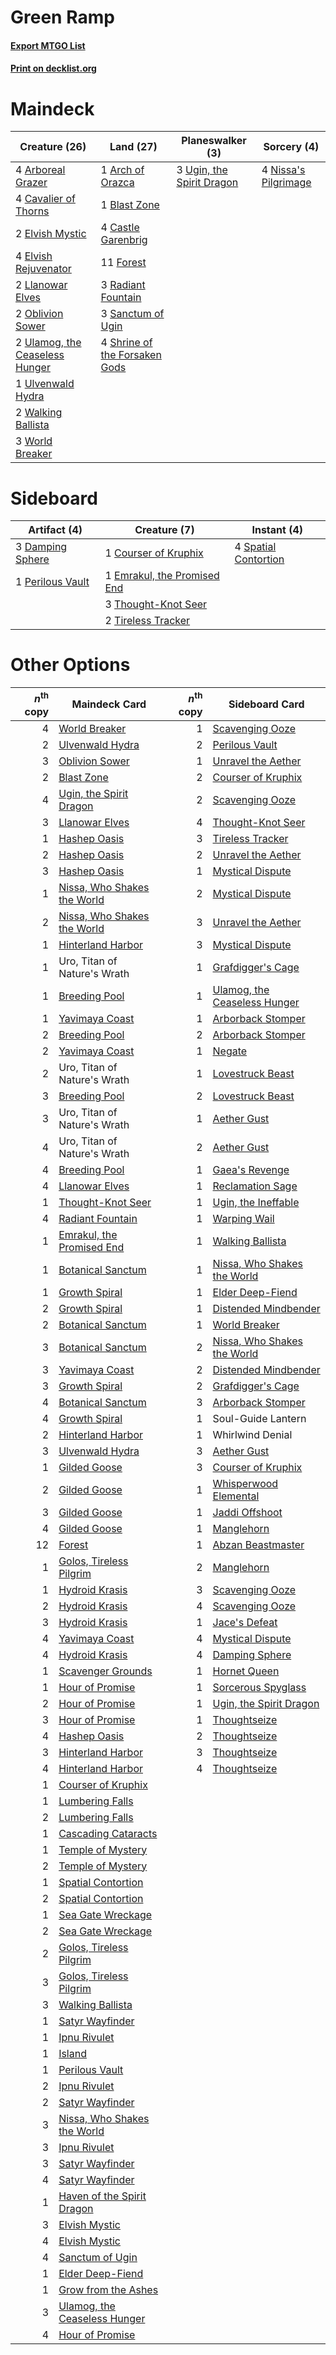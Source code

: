 # Green Ramp

#### [Export MTGO List](../collection/Green%20Ramp/Green%20Ramp.txt)
#### [Print on decklist.org](http://decklist.org/?deckmain=4%09Arboreal%20Grazer%0A1%09Arch%20of%20Orazca%0A1%09Blast%20Zone%0A4%09Castle%20Garenbrig%0A4%09Cavalier%20of%20Thorns%0A2%09Elvish%20Mystic%0A4%09Elvish%20Rejuvenator%0A11%09Forest%0A2%09Llanowar%20Elves%0A4%09Nissa's%20Pilgrimage%0A2%09Oblivion%20Sower%0A3%09Radiant%20Fountain%0A3%09Sanctum%20of%20Ugin%0A4%09Shrine%20of%20the%20Forsaken%20Gods%0A3%09Ugin,%20the%20Spirit%20Dragon%0A2%09Ulamog,%20the%20Ceaseless%20Hunger%0A1%09Ulvenwald%20Hydra%0A2%09Walking%20Ballista%0A3%09World%20Breaker&deckside=1%09Courser%20of%20Kruphix%0A3%09Damping%20Sphere%0A1%09Emrakul,%20the%20Promised%20End%0A1%09Perilous%20Vault%0A4%09Spatial%20Contortion%0A3%09Thought-Knot%20Seer%0A2%09Tireless%20Tracker)
# Maindeck

|                                              Creature (26)                                              |                                               Land (27)                                                |                                          Planeswalker (3)                                          |                                          Sorcery (4)                                          |
|---------------------------------------------------------------------------------------------------------|--------------------------------------------------------------------------------------------------------|----------------------------------------------------------------------------------------------------|-----------------------------------------------------------------------------------------------|
|4 [Arboreal Grazer](http://gatherer.wizards.com/Pages/Card/Details.aspx?multiverseid=461076)             |1 [Arch of Orazca](http://gatherer.wizards.com/Pages/Card/Details.aspx?multiverseid=439849)             |3 [Ugin, the Spirit Dragon](http://gatherer.wizards.com/Pages/Card/Details.aspx?multiverseid=391948)|4 [Nissa's Pilgrimage](http://gatherer.wizards.com/Pages/Card/Details.aspx?multiverseid=433087)|
|4 [Cavalier of Thorns](http://gatherer.wizards.com/Pages/Card/Details.aspx?multiverseid=466921)          |1 [Blast Zone](http://gatherer.wizards.com/Pages/Card/Details.aspx?multiverseid=461171)                 |                                                                                                    |                                                                                               |
|2 [Elvish Mystic](http://gatherer.wizards.com/Pages/Card/Details.aspx?multiverseid=389499)               |4 [Castle Garenbrig](http://gatherer.wizards.com/Pages/Card/Details.aspx?multiverseid=473202)           |                                                                                                    |                                                                                               |
|4 [Elvish Rejuvenator](http://gatherer.wizards.com/Pages/Card/Details.aspx?multiverseid=447316)          |11 [Forest](http://gatherer.wizards.com/Pages/Card/Details.aspx?multiverseid=439860)                    |                                                                                                    |                                                                                               |
|2 [Llanowar Elves](http://gatherer.wizards.com/Pages/Card/Details.aspx?multiverseid=129626)              |3 [Radiant Fountain](http://gatherer.wizards.com/Pages/Card/Details.aspx?multiverseid=438810)           |                                                                                                    |                                                                                               |
|2 [Oblivion Sower](http://gatherer.wizards.com/Pages/Card/Details.aspx?multiverseid=401972)              |3 [Sanctum of Ugin](http://gatherer.wizards.com/Pages/Card/Details.aspx?multiverseid=402022)            |                                                                                                    |                                                                                               |
|2 [Ulamog, the Ceaseless Hunger](http://gatherer.wizards.com/Pages/Card/Details.aspx?multiverseid=402079)|4 [Shrine of the Forsaken Gods](http://gatherer.wizards.com/Pages/Card/Details.aspx?multiverseid=402034)|                                                                                                    |                                                                                               |
|1 [Ulvenwald Hydra](http://gatherer.wizards.com/Pages/Card/Details.aspx?multiverseid=409999)             |                                                                                                        |                                                                                                    |                                                                                               |
|2 [Walking Ballista](http://gatherer.wizards.com/Pages/Card/Details.aspx?multiverseid=423848)            |                                                                                                        |                                                                                                    |                                                                                               |
|3 [World Breaker](http://gatherer.wizards.com/Pages/Card/Details.aspx?multiverseid=407636)               |                                                                                                        |                                                                                                    |                                                                                               |


# Sideboard

|                                       Artifact (4)                                        |                                             Creature (7)                                             |                                          Instant (4)                                          |
|-------------------------------------------------------------------------------------------|------------------------------------------------------------------------------------------------------|-----------------------------------------------------------------------------------------------|
|3 [Damping Sphere](http://gatherer.wizards.com/Pages/Card/Details.aspx?multiverseid=443101)|1 [Courser of Kruphix](http://gatherer.wizards.com/Pages/Card/Details.aspx?multiverseid=442153)       |4 [Spatial Contortion](http://gatherer.wizards.com/Pages/Card/Details.aspx?multiverseid=407518)|
|1 [Perilous Vault](http://gatherer.wizards.com/Pages/Card/Details.aspx?multiverseid=383342)|1 [Emrakul, the Promised End](http://gatherer.wizards.com/Pages/Card/Details.aspx?multiverseid=414295)|                                                                                               |
|                                                                                           |3 [Thought-Knot Seer](http://gatherer.wizards.com/Pages/Card/Details.aspx?multiverseid=407519)        |                                                                                               |
|                                                                                           |2 [Tireless Tracker](http://gatherer.wizards.com/Pages/Card/Details.aspx?multiverseid=409997)         |                                                                                               |


# Other Options

|*n*<sup>th</sup> copy|                                             Maindeck Card                                             |*n*<sup>th</sup> copy|                                            Sideboard Card                                             |
|--------------------:|-------------------------------------------------------------------------------------------------------|--------------------:|-------------------------------------------------------------------------------------------------------|
|                    4|[World Breaker](http://gatherer.wizards.com/Pages/Card/Details.aspx?multiverseid=407636)               |                    1|[Scavenging Ooze](http://gatherer.wizards.com/Pages/Card/Details.aspx?multiverseid=420783)             |
|                    2|[Ulvenwald Hydra](http://gatherer.wizards.com/Pages/Card/Details.aspx?multiverseid=409999)             |                    2|[Perilous Vault](http://gatherer.wizards.com/Pages/Card/Details.aspx?multiverseid=383342)              |
|                    3|[Oblivion Sower](http://gatherer.wizards.com/Pages/Card/Details.aspx?multiverseid=401972)              |                    1|[Unravel the Aether](http://gatherer.wizards.com/Pages/Card/Details.aspx?multiverseid=378515)          |
|                    2|[Blast Zone](http://gatherer.wizards.com/Pages/Card/Details.aspx?multiverseid=461171)                  |                    2|[Courser of Kruphix](http://gatherer.wizards.com/Pages/Card/Details.aspx?multiverseid=442153)          |
|                    4|[Ugin, the Spirit Dragon](http://gatherer.wizards.com/Pages/Card/Details.aspx?multiverseid=391948)     |                    2|[Scavenging Ooze](http://gatherer.wizards.com/Pages/Card/Details.aspx?multiverseid=420783)             |
|                    3|[Llanowar Elves](http://gatherer.wizards.com/Pages/Card/Details.aspx?multiverseid=129626)              |                    4|[Thought-Knot Seer](http://gatherer.wizards.com/Pages/Card/Details.aspx?multiverseid=407519)           |
|                    1|[Hashep Oasis](http://gatherer.wizards.com/Pages/Card/Details.aspx?multiverseid=430866)                |                    3|[Tireless Tracker](http://gatherer.wizards.com/Pages/Card/Details.aspx?multiverseid=409997)            |
|                    2|[Hashep Oasis](http://gatherer.wizards.com/Pages/Card/Details.aspx?multiverseid=430866)                |                    2|[Unravel the Aether](http://gatherer.wizards.com/Pages/Card/Details.aspx?multiverseid=378515)          |
|                    3|[Hashep Oasis](http://gatherer.wizards.com/Pages/Card/Details.aspx?multiverseid=430866)                |                    1|[Mystical Dispute](http://gatherer.wizards.com/Pages/Card/Details.aspx?multiverseid=473020)            |
|                    1|[Nissa, Who Shakes the World](http://gatherer.wizards.com/Pages/Card/Details.aspx?multiverseid=461096) |                    2|[Mystical Dispute](http://gatherer.wizards.com/Pages/Card/Details.aspx?multiverseid=473020)            |
|                    2|[Nissa, Who Shakes the World](http://gatherer.wizards.com/Pages/Card/Details.aspx?multiverseid=461096) |                    3|[Unravel the Aether](http://gatherer.wizards.com/Pages/Card/Details.aspx?multiverseid=378515)          |
|                    1|[Hinterland Harbor](http://gatherer.wizards.com/Pages/Card/Details.aspx?multiverseid=443128)           |                    3|[Mystical Dispute](http://gatherer.wizards.com/Pages/Card/Details.aspx?multiverseid=473020)            |
|                    1|Uro, Titan of Nature's Wrath                                                                           |                    1|[Grafdigger's Cage](http://gatherer.wizards.com/Pages/Card/Details.aspx?multiverseid=278452)           |
|                    1|[Breeding Pool](http://gatherer.wizards.com/Pages/Card/Details.aspx?multiverseid=97088)                |                    1|[Ulamog, the Ceaseless Hunger](http://gatherer.wizards.com/Pages/Card/Details.aspx?multiverseid=402079)|
|                    1|[Yavimaya Coast](http://gatherer.wizards.com/Pages/Card/Details.aspx?multiverseid=129810)              |                    1|[Arborback Stomper](http://gatherer.wizards.com/Pages/Card/Details.aspx?multiverseid=417715)           |
|                    2|[Breeding Pool](http://gatherer.wizards.com/Pages/Card/Details.aspx?multiverseid=97088)                |                    2|[Arborback Stomper](http://gatherer.wizards.com/Pages/Card/Details.aspx?multiverseid=417715)           |
|                    2|[Yavimaya Coast](http://gatherer.wizards.com/Pages/Card/Details.aspx?multiverseid=129810)              |                    1|[Negate](http://gatherer.wizards.com/Pages/Card/Details.aspx?multiverseid=423707)                      |
|                    2|Uro, Titan of Nature's Wrath                                                                           |                    1|[Lovestruck Beast](http://gatherer.wizards.com/Pages/Card/Details.aspx?multiverseid=473127)            |
|                    3|[Breeding Pool](http://gatherer.wizards.com/Pages/Card/Details.aspx?multiverseid=97088)                |                    2|[Lovestruck Beast](http://gatherer.wizards.com/Pages/Card/Details.aspx?multiverseid=473127)            |
|                    3|Uro, Titan of Nature's Wrath                                                                           |                    1|[Aether Gust](http://gatherer.wizards.com/Pages/Card/Details.aspx?multiverseid=466796)                 |
|                    4|Uro, Titan of Nature's Wrath                                                                           |                    2|[Aether Gust](http://gatherer.wizards.com/Pages/Card/Details.aspx?multiverseid=466796)                 |
|                    4|[Breeding Pool](http://gatherer.wizards.com/Pages/Card/Details.aspx?multiverseid=97088)                |                    1|[Gaea's Revenge](http://gatherer.wizards.com/Pages/Card/Details.aspx?multiverseid=205033)              |
|                    4|[Llanowar Elves](http://gatherer.wizards.com/Pages/Card/Details.aspx?multiverseid=129626)              |                    1|[Reclamation Sage](http://gatherer.wizards.com/Pages/Card/Details.aspx?multiverseid=389651)            |
|                    1|[Thought-Knot Seer](http://gatherer.wizards.com/Pages/Card/Details.aspx?multiverseid=407519)           |                    1|[Ugin, the Ineffable](http://gatherer.wizards.com/Pages/Card/Details.aspx?multiverseid=460929)         |
|                    4|[Radiant Fountain](http://gatherer.wizards.com/Pages/Card/Details.aspx?multiverseid=438810)            |                    1|[Warping Wail](http://gatherer.wizards.com/Pages/Card/Details.aspx?multiverseid=407522)                |
|                    1|[Emrakul, the Promised End](http://gatherer.wizards.com/Pages/Card/Details.aspx?multiverseid=414295)   |                    1|[Walking Ballista](http://gatherer.wizards.com/Pages/Card/Details.aspx?multiverseid=423848)            |
|                    1|[Botanical Sanctum](http://gatherer.wizards.com/Pages/Card/Details.aspx?multiverseid=417817)           |                    1|[Nissa, Who Shakes the World](http://gatherer.wizards.com/Pages/Card/Details.aspx?multiverseid=461096) |
|                    1|[Growth Spiral](http://gatherer.wizards.com/Pages/Card/Details.aspx?multiverseid=457322)               |                    1|[Elder Deep-Fiend](http://gatherer.wizards.com/Pages/Card/Details.aspx?multiverseid=414294)            |
|                    2|[Growth Spiral](http://gatherer.wizards.com/Pages/Card/Details.aspx?multiverseid=457322)               |                    1|[Distended Mindbender](http://gatherer.wizards.com/Pages/Card/Details.aspx?multiverseid=414292)        |
|                    2|[Botanical Sanctum](http://gatherer.wizards.com/Pages/Card/Details.aspx?multiverseid=417817)           |                    1|[World Breaker](http://gatherer.wizards.com/Pages/Card/Details.aspx?multiverseid=407636)               |
|                    3|[Botanical Sanctum](http://gatherer.wizards.com/Pages/Card/Details.aspx?multiverseid=417817)           |                    2|[Nissa, Who Shakes the World](http://gatherer.wizards.com/Pages/Card/Details.aspx?multiverseid=461096) |
|                    3|[Yavimaya Coast](http://gatherer.wizards.com/Pages/Card/Details.aspx?multiverseid=129810)              |                    2|[Distended Mindbender](http://gatherer.wizards.com/Pages/Card/Details.aspx?multiverseid=414292)        |
|                    3|[Growth Spiral](http://gatherer.wizards.com/Pages/Card/Details.aspx?multiverseid=457322)               |                    2|[Grafdigger's Cage](http://gatherer.wizards.com/Pages/Card/Details.aspx?multiverseid=278452)           |
|                    4|[Botanical Sanctum](http://gatherer.wizards.com/Pages/Card/Details.aspx?multiverseid=417817)           |                    3|[Arborback Stomper](http://gatherer.wizards.com/Pages/Card/Details.aspx?multiverseid=417715)           |
|                    4|[Growth Spiral](http://gatherer.wizards.com/Pages/Card/Details.aspx?multiverseid=457322)               |                    1|Soul-Guide Lantern                                                                                     |
|                    2|[Hinterland Harbor](http://gatherer.wizards.com/Pages/Card/Details.aspx?multiverseid=443128)           |                    1|Whirlwind Denial                                                                                       |
|                    3|[Ulvenwald Hydra](http://gatherer.wizards.com/Pages/Card/Details.aspx?multiverseid=409999)             |                    3|[Aether Gust](http://gatherer.wizards.com/Pages/Card/Details.aspx?multiverseid=466796)                 |
|                    1|[Gilded Goose](http://gatherer.wizards.com/Pages/Card/Details.aspx?multiverseid=473122)                |                    3|[Courser of Kruphix](http://gatherer.wizards.com/Pages/Card/Details.aspx?multiverseid=442153)          |
|                    2|[Gilded Goose](http://gatherer.wizards.com/Pages/Card/Details.aspx?multiverseid=473122)                |                    1|[Whisperwood Elemental](http://gatherer.wizards.com/Pages/Card/Details.aspx?multiverseid=391958)       |
|                    3|[Gilded Goose](http://gatherer.wizards.com/Pages/Card/Details.aspx?multiverseid=473122)                |                    1|[Jaddi Offshoot](http://gatherer.wizards.com/Pages/Card/Details.aspx?multiverseid=401928)              |
|                    4|[Gilded Goose](http://gatherer.wizards.com/Pages/Card/Details.aspx?multiverseid=473122)                |                    1|[Manglehorn](http://gatherer.wizards.com/Pages/Card/Details.aspx?multiverseid=426877)                  |
|                   12|[Forest](http://gatherer.wizards.com/Pages/Card/Details.aspx?multiverseid=439860)                      |                    1|[Abzan Beastmaster](http://gatherer.wizards.com/Pages/Card/Details.aspx?multiverseid=391782)           |
|                    1|[Golos, Tireless Pilgrim](http://gatherer.wizards.com/Pages/Card/Details.aspx?multiverseid=466980)     |                    2|[Manglehorn](http://gatherer.wizards.com/Pages/Card/Details.aspx?multiverseid=426877)                  |
|                    1|[Hydroid Krasis](http://gatherer.wizards.com/Pages/Card/Details.aspx?multiverseid=457327)              |                    3|[Scavenging Ooze](http://gatherer.wizards.com/Pages/Card/Details.aspx?multiverseid=420783)             |
|                    2|[Hydroid Krasis](http://gatherer.wizards.com/Pages/Card/Details.aspx?multiverseid=457327)              |                    4|[Scavenging Ooze](http://gatherer.wizards.com/Pages/Card/Details.aspx?multiverseid=420783)             |
|                    3|[Hydroid Krasis](http://gatherer.wizards.com/Pages/Card/Details.aspx?multiverseid=457327)              |                    1|[Jace's Defeat](http://gatherer.wizards.com/Pages/Card/Details.aspx?multiverseid=430727)               |
|                    4|[Yavimaya Coast](http://gatherer.wizards.com/Pages/Card/Details.aspx?multiverseid=129810)              |                    4|[Mystical Dispute](http://gatherer.wizards.com/Pages/Card/Details.aspx?multiverseid=473020)            |
|                    4|[Hydroid Krasis](http://gatherer.wizards.com/Pages/Card/Details.aspx?multiverseid=457327)              |                    4|[Damping Sphere](http://gatherer.wizards.com/Pages/Card/Details.aspx?multiverseid=443101)              |
|                    1|[Scavenger Grounds](http://gatherer.wizards.com/Pages/Card/Details.aspx?multiverseid=430871)           |                    1|[Hornet Queen](http://gatherer.wizards.com/Pages/Card/Details.aspx?multiverseid=238141)                |
|                    1|[Hour of Promise](http://gatherer.wizards.com/Pages/Card/Details.aspx?multiverseid=430809)             |                    1|[Sorcerous Spyglass](http://gatherer.wizards.com/Pages/Card/Details.aspx?multiverseid=435407)          |
|                    2|[Hour of Promise](http://gatherer.wizards.com/Pages/Card/Details.aspx?multiverseid=430809)             |                    1|[Ugin, the Spirit Dragon](http://gatherer.wizards.com/Pages/Card/Details.aspx?multiverseid=391948)     |
|                    3|[Hour of Promise](http://gatherer.wizards.com/Pages/Card/Details.aspx?multiverseid=430809)             |                    1|[Thoughtseize](http://gatherer.wizards.com/Pages/Card/Details.aspx?multiverseid=438676)                |
|                    4|[Hashep Oasis](http://gatherer.wizards.com/Pages/Card/Details.aspx?multiverseid=430866)                |                    2|[Thoughtseize](http://gatherer.wizards.com/Pages/Card/Details.aspx?multiverseid=438676)                |
|                    3|[Hinterland Harbor](http://gatherer.wizards.com/Pages/Card/Details.aspx?multiverseid=443128)           |                    3|[Thoughtseize](http://gatherer.wizards.com/Pages/Card/Details.aspx?multiverseid=438676)                |
|                    4|[Hinterland Harbor](http://gatherer.wizards.com/Pages/Card/Details.aspx?multiverseid=443128)           |                    4|[Thoughtseize](http://gatherer.wizards.com/Pages/Card/Details.aspx?multiverseid=438676)                |
|                    1|[Courser of Kruphix](http://gatherer.wizards.com/Pages/Card/Details.aspx?multiverseid=442153)          |                     |                                                                                                       |
|                    1|[Lumbering Falls](http://gatherer.wizards.com/Pages/Card/Details.aspx?multiverseid=401943)             |                     |                                                                                                       |
|                    2|[Lumbering Falls](http://gatherer.wizards.com/Pages/Card/Details.aspx?multiverseid=401943)             |                     |                                                                                                       |
|                    1|[Cascading Cataracts](http://gatherer.wizards.com/Pages/Card/Details.aspx?multiverseid=426942)         |                     |                                                                                                       |
|                    1|[Temple of Mystery](http://gatherer.wizards.com/Pages/Card/Details.aspx?multiverseid=373571)           |                     |                                                                                                       |
|                    2|[Temple of Mystery](http://gatherer.wizards.com/Pages/Card/Details.aspx?multiverseid=373571)           |                     |                                                                                                       |
|                    1|[Spatial Contortion](http://gatherer.wizards.com/Pages/Card/Details.aspx?multiverseid=407518)          |                     |                                                                                                       |
|                    2|[Spatial Contortion](http://gatherer.wizards.com/Pages/Card/Details.aspx?multiverseid=407518)          |                     |                                                                                                       |
|                    1|[Sea Gate Wreckage](http://gatherer.wizards.com/Pages/Card/Details.aspx?multiverseid=407687)           |                     |                                                                                                       |
|                    2|[Sea Gate Wreckage](http://gatherer.wizards.com/Pages/Card/Details.aspx?multiverseid=407687)           |                     |                                                                                                       |
|                    2|[Golos, Tireless Pilgrim](http://gatherer.wizards.com/Pages/Card/Details.aspx?multiverseid=466980)     |                     |                                                                                                       |
|                    3|[Golos, Tireless Pilgrim](http://gatherer.wizards.com/Pages/Card/Details.aspx?multiverseid=466980)     |                     |                                                                                                       |
|                    3|[Walking Ballista](http://gatherer.wizards.com/Pages/Card/Details.aspx?multiverseid=423848)            |                     |                                                                                                       |
|                    1|[Satyr Wayfinder](http://gatherer.wizards.com/Pages/Card/Details.aspx?multiverseid=378508)             |                     |                                                                                                       |
|                    1|[Ipnu Rivulet](http://gatherer.wizards.com/Pages/Card/Details.aspx?multiverseid=430869)                |                     |                                                                                                       |
|                    1|[Island](http://gatherer.wizards.com/Pages/Card/Details.aspx?multiverseid=439857)                      |                     |                                                                                                       |
|                    1|[Perilous Vault](http://gatherer.wizards.com/Pages/Card/Details.aspx?multiverseid=383342)              |                     |                                                                                                       |
|                    2|[Ipnu Rivulet](http://gatherer.wizards.com/Pages/Card/Details.aspx?multiverseid=430869)                |                     |                                                                                                       |
|                    2|[Satyr Wayfinder](http://gatherer.wizards.com/Pages/Card/Details.aspx?multiverseid=378508)             |                     |                                                                                                       |
|                    3|[Nissa, Who Shakes the World](http://gatherer.wizards.com/Pages/Card/Details.aspx?multiverseid=461096) |                     |                                                                                                       |
|                    3|[Ipnu Rivulet](http://gatherer.wizards.com/Pages/Card/Details.aspx?multiverseid=430869)                |                     |                                                                                                       |
|                    3|[Satyr Wayfinder](http://gatherer.wizards.com/Pages/Card/Details.aspx?multiverseid=378508)             |                     |                                                                                                       |
|                    4|[Satyr Wayfinder](http://gatherer.wizards.com/Pages/Card/Details.aspx?multiverseid=378508)             |                     |                                                                                                       |
|                    1|[Haven of the Spirit Dragon](http://gatherer.wizards.com/Pages/Card/Details.aspx?multiverseid=433187)  |                     |                                                                                                       |
|                    3|[Elvish Mystic](http://gatherer.wizards.com/Pages/Card/Details.aspx?multiverseid=389499)               |                     |                                                                                                       |
|                    4|[Elvish Mystic](http://gatherer.wizards.com/Pages/Card/Details.aspx?multiverseid=389499)               |                     |                                                                                                       |
|                    4|[Sanctum of Ugin](http://gatherer.wizards.com/Pages/Card/Details.aspx?multiverseid=402022)             |                     |                                                                                                       |
|                    1|[Elder Deep-Fiend](http://gatherer.wizards.com/Pages/Card/Details.aspx?multiverseid=414294)            |                     |                                                                                                       |
|                    1|[Grow from the Ashes](http://gatherer.wizards.com/Pages/Card/Details.aspx?multiverseid=443052)         |                     |                                                                                                       |
|                    3|[Ulamog, the Ceaseless Hunger](http://gatherer.wizards.com/Pages/Card/Details.aspx?multiverseid=402079)|                     |                                                                                                       |
|                    4|[Hour of Promise](http://gatherer.wizards.com/Pages/Card/Details.aspx?multiverseid=430809)             |                     |                                                                                                       |

